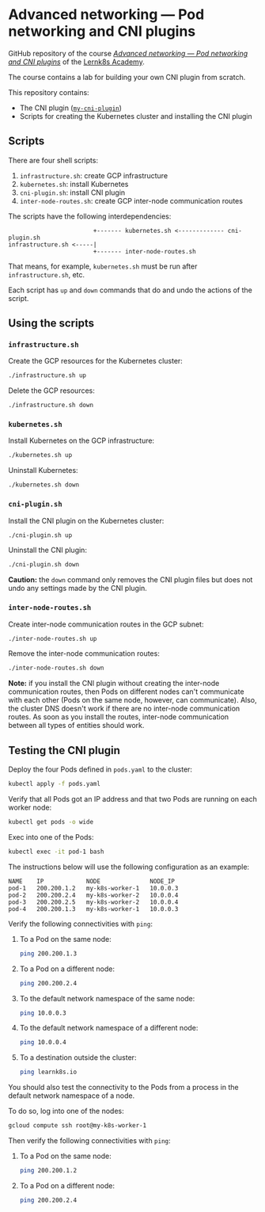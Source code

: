 # Advanced networking — Pod networking and CNI plugins

GitHub repository of the course [_Advanced networking — Pod networking and CNI plugins_](https://academy-dev.learnk8s.io/advanced-networking/intro) of the [Lernk8s Academy](https://learnk8s.io/academy).

The course contains a lab for building your own CNI plugin from scratch.

This repository contains:

- The CNI plugin ([`my-cni-plugin`](https://github.com/learnk8s/advanced-networking/blob/master/my-cni-plugin))
- Scripts for creating the Kubernetes cluster and installing the CNI plugin

## Scripts

There are four shell scripts:

1. `infrastructure.sh`: create GCP infrastructure
1. `kubernetes.sh`: install Kubernetes
1. `cni-plugin.sh`: install CNI plugin
1. `inter-node-routes.sh`: create GCP inter-node communication routes

The scripts have the following interdependencies:

```
                        +------- kubernetes.sh <------------- cni-plugin.sh
infrastructure.sh <-----|
                        +------- inter-node-routes.sh
```

That means, for example, `kubernetes.sh` must be run after `infrastructure.sh`, etc.

Each script has `up` and `down` commands that do and undo the actions of the script.

## Using the scripts

### `infrastructure.sh`

Create the GCP resources for the Kubernetes cluster:

```bash
./infrastructure.sh up
```

Delete the GCP resources:

```bash
./infrastructure.sh down
```

### `kubernetes.sh`

Install Kubernetes on the GCP infrastructure:

```bash
./kubernetes.sh up
```

Uninstall Kubernetes:

```bash
./kubernetes.sh down
```

### `cni-plugin.sh`

Install the CNI plugin on the Kubernetes cluster:

```bash
./cni-plugin.sh up
```

Uninstall the CNI plugin:

```bash
./cni-plugin.sh down
```

**Caution:** the `down` command only removes the CNI plugin files but does not undo any settings made by the CNI plugin.

### `inter-node-routes.sh`

Create inter-node communication routes in the GCP subnet:

```bash
./inter-node-routes.sh up
```

Remove the inter-node communication routes:

```bash
./inter-node-routes.sh down
```

**Note:** if you install the CNI plugin without creating the inter-node communication routes, then Pods on different nodes can't communicate with each other (Pods on the same node, however, can communicate). Also, the cluster DNS doesn't work if there are no inter-node communication routes. As soon as you install the routes, inter-node communication between all types of entities should work.

## Testing the CNI plugin

Deploy the four Pods defined in `pods.yaml` to the cluster:

```bash
kubectl apply -f pods.yaml
```

Verify that all Pods got an IP address and that two Pods are running on each worker node:

```bash
kubectl get pods -o wide
```

Exec into one of the Pods:

```bash
kubectl exec -it pod-1 bash
```

The instructions below will use the following configuration as an example:

```
NAME    IP            NODE              NODE_IP 
pod-1   200.200.1.2   my-k8s-worker-1   10.0.0.3
pod-2   200.200.2.4   my-k8s-worker-2   10.0.0.4
pod-3   200.200.2.5   my-k8s-worker-2   10.0.0.4
pod-4   200.200.1.3   my-k8s-worker-1   10.0.0.3
```

Verify the following connectivities with `ping`:

1. To a Pod on the same node:

    ```bash
    ping 200.200.1.3
    ```

1. To a Pod on a different node:

   ```bash
   ping 200.200.2.4
   ```

1. To the default network namespace of the same node:

   ```bash
   ping 10.0.0.3
   ```

1. To the default network namespace of a different node:

   ```bash
   ping 10.0.0.4
   ```

1. To a destination outside the cluster:

    ```bash
    ping learnk8s.io
    ```

You should also test the connectivity to the Pods from a process in the default network namespace of a node.

To do so, log into one of the nodes:

```bash
gcloud compute ssh root@my-k8s-worker-1
```

Then verify the following connectivities with `ping`:

1. To a Pod on the same node:

    ```bash
    ping 200.200.1.2
    ```

1. To a Pod on a different node:

    ```bash
    ping 200.200.2.4
    ```
